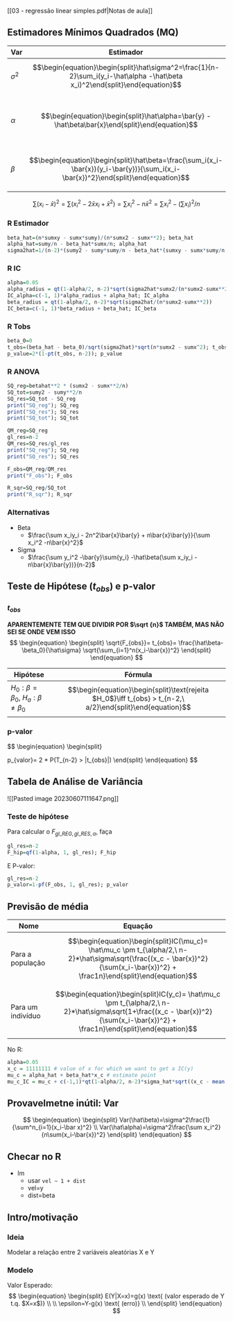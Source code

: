 [[03 - regressão linear simples.pdf|Notas de aula]]

## Estimadores Mínimos Quadrados (MQ)

| Var        | Estimador                                                                                                                          | IC                                                                                                                                                                        |
| ---------- | ---------------------------------------------------------------------------------------------------------------------------------- | ------------------------------------------------------------------------------------------------------------------------------------------------------------------------- |
| $\sigma^2$ | $$\begin{equation}\begin{split}\hat\sigma^2=\frac{1}{n-2}\sum_i(y_i-\hat\alpha -\hat\beta x_i)^2\end{split}\end{equation}$$        |                                                                                                                                                                           |
| $\alpha$   | $$\begin{equation}\begin{split}\hat\alpha=\bar{y} -\hat\beta\bar{x}\end{split}\end{equation}$$                                     | $$\begin{equation}\begin{split}IC(\alpha): \hat\alpha\ \pm t_{n-2,\ a/2}\hat\sigma \sqrt\frac{\sum^n_{i=1}x_i^2}{n\sum^n_{i=1}(x_i-\bar{x})^2}\end{split}\end{equation}$$ |
| $\beta$    | $$\begin{equation}\begin{split}\hat\beta=\frac{\sum_i(x_i-\bar{x})(y_i-\bar{y})}{\sum_i(x_i-\bar{x})^2}\end{split}\end{equation}$$ | $$\begin{equation}\begin{split}IC(\beta): \hat\beta\ \pm t_{n-2,\ a/2}\hat\sigma\frac{1}{\sqrt{n\sum(x_i-\bar{x})^2}}\end{split}\end{equation}$$                   |

$$
\sum(x_i-\bar{x})^2
=\sum(x_i^2-2\bar{x}x_i+\bar{x}^2)
=\sum x_i^2 -n\bar{x}^2
=\sum x_i^2 -(\sum x_i)^2/n
$$

### R Estimador
```r
beta_hat=(n*sumxy - sumx*sumy)/(n*sumx2 - sumx**2); beta_hat
alpha_hat=sumy/n - beta_hat*sumx/n; alpha_hat
sigma2hat=1/(n-2)*(sumy2 - sumy*sumy/n - beta_hat*(sumxy - sumx*sumy/n)); sigma2hat
```

### R IC
```r
alpha=0.05
alpha_radius = qt(1-alpha/2, n-2)*sqrt(sigma2hat*sumx2/(n*sumx2-sumx**2))
IC_alpha=c(-1, 1)*alpha_radius + alpha_hat; IC_alpha
beta_radius = qt(1-alpha/2, n-2)*sqrt(sigma2hat/(n*sumx2-sumx**2))
IC_beta=c(-1, 1)*beta_radius + beta_hat; IC_beta
```

### R Tobs
```R
beta_0=0
t_obs=(beta_hat - beta_0)/sqrt(sigma2hat)*sqrt(n*sumx2 - sumx^2); t_obs
p_value=2*(1-pt(t_obs, n-2)); p_value
```

### R ANOVA
```r
SQ_reg=betahat**2 * (sumx2 - sumx**2/n)
SQ_tot=sumy2 - sumy**2/n
SQ_res=SQ_tot - SQ_reg
print("SQ_reg"); SQ_reg
print("SQ_res"); SQ_res
print("SQ_tot"); SQ_tot

QM_reg=SQ_reg
gl_res=n-2
QM_res=SQ_res/gl_res
print("SQ_reg"); SQ_reg
print("SQ_res"); SQ_res

F_obs=QM_reg/QM_res
print("F_obs"); F_obs

R_sqr=SQ_reg/SQ_tot
print("R_sqr"); R_sqr
```

### Alternativas
- Beta
	- $\frac{\sum x_iy_i - 2n^2\bar{x}\bar{y} + n\bar{x}\bar{y}}{\sum x_i^2 -n\bar{x}^2}$
- Sigma
	- $\frac{\sum y_i^2 -\bar{y}\sum{y_i} -\hat\beta(\sum x_iy_i -n\bar{x}\bar{y})}{n-2}$


## Teste de Hipótese ($t_{obs}$) e p-valor
### $t_{obs}$
**APARENTEMENTE TEM QUE DIVIDIR POR $\sqrt {n}$ TAMBÉM, MAS NÃO SEI SE ONDE VEM ISSO** 
$$
\begin{equation}
\begin{split}
\sqrt{F_{obs}}=
t_{obs}=
\frac{\hat\beta-\beta_0}{\hat\sigma}
\sqrt{\sum_{i=1}^n(x_i-\bar{x})^2}
\end{split}
\end{equation}
$$

| Hipótese                                         | Fórmula                                                 |
| ------------------------------------------------ | ------------------------------------------------------- |
| $H_0: \beta = \beta_0$, $H_a: \beta \ne \beta_0$ | $$\begin{equation}\begin{split}\text{rejeita $H_0$}\iff t_{obs} > t_{n-2,\ a/2}\end{split}\end{equation}$$ |

### p-valor
$$
\begin{equation}
\begin{split}

p_{valor}= 2 * P(T_{n-2} > |t_{obs}|)
\end{split}
\end{equation}
$$


## Tabela de Análise de Variância
![[Pasted image 20230607111647.png]]

### Teste de hipótese
Para calcular o $F_{gl\_REG, gl\_RES, \alpha}$, faça
```R
gl_res=n-2
F_hip=qf(1-alpha, 1, gl_res); F_hip
```
E P-valor:
```R
gl_res=n-2
p_valor=1-pf(F_obs, 1, gl_res); p_valor
```

## Previsão de média

| Nome              | Equação                                                                                                                                                                        |
| ----------------- | ------------------------------------------------------------------------------------------------------------------------------------------------------------------------------ |
| Para a população  | $$\begin{equation}\begin{split}IC(\mu_c)= \hat\mu_c \pm t_{\alpha/2,\ n-2}*\hat\sigma\sqrt{\frac{(x_c - \bar{x})^2}{\sum(x_i-\bar{x})^2} + \frac1n}\end{split}\end{equation}$$ |
| Para um indivíduo | $$\begin{equation}\begin{split}IC(y_c)= \hat\mu_c \pm t_{\alpha/2,\ n-2}*\hat\sigma\sqrt{1+\frac{(x_c - \bar{x})^2}{\sum(x_i-\bar{x})^2} + \frac1n}\end{split}\end{equation}$$ |
No R:
```R
alpha=0.05
x_c = 11111111 # value of x for which we want to get a IC(y)
mu_c = alpha_hat + beta_hat*x_c # estimate point
mu_c_IC = mu_c + c(-1,1)*qt(1-alpha/2, n-2)*sigma_hat*sqrt((x_c - mean(x))**2/sum((x-mean(x))**2) + 1/n)
```

## Provavelmetne inútil: Var
$$
\begin{equation}
\begin{split}
Var(\hat\beta)=\sigma^2\frac{1}{\sum^n_{i=1}(x_i-\bar x)^2} \\
Var(\hat\alpha)=\sigma^2\frac{\sum x_i^2}{n\sum(x_i-\bar{x})^2}
\end{split}
\end{equation}
$$

## Checar no R
- lm
	- usar `vel ~ 1 + dist`
	- vel=y
	- dist=beta

## Intro/motivação
### Ideia
Modelar a relação entre 2 variáveis aleatórias X e Y

### Modelo
Valor Esperado:
$$
\begin{equation}
\begin{split}
E(Y|X=x)=g(x) \text{ (valor esperado de Y t.q. $X=x$)} \\
\\
\epsilon=Y-g(x) \text{ (erro)} \\
\end{split}
\end{equation}
$$
